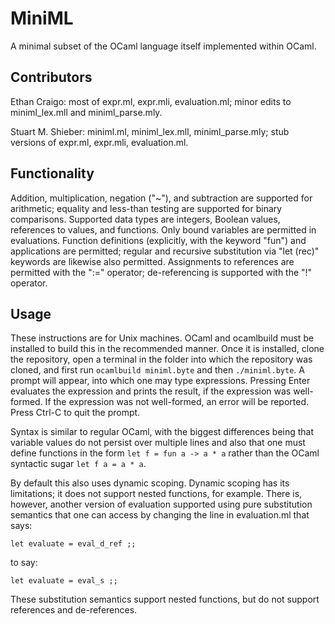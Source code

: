 # MiniML
A minimal subset of the OCaml language itself implemented within OCaml.

## Contributors
Ethan Craigo: most of expr.ml, expr.mli, evaluation.ml; minor edits to miniml_lex.mll and miniml_parse.mly.

Stuart M. Shieber: miniml.ml, miniml_lex.mll, miniml_parse.mly; stub versions of expr.ml, expr.mli, evaluation.ml.

## Functionality

Addition, multiplication, negation ("~"), and subtraction are supported for arithmetic; equality and less-than testing are supported for binary comparisons. Supported data types are integers, Boolean values, references to values, and functions. Only bound variables are permitted in evaluations. Function definitions (explicitly, with the keyword "fun") and applications are permitted; regular and recursive substitution via "let (rec)" keywords are likewise also permitted. Assignments to references are permitted with the ":=" operator; de-referencing is supported with the "!" operator.

## Usage

These instructions are for Unix machines. OCaml and ocamlbuild must be installed to build this in the recommended manner. Once it is installed, clone the repository, open a terminal in the folder into which the repository was cloned, and first run `ocamlbuild miniml.byte` and then `./miniml.byte`. A prompt will appear, into which one may type expressions. Pressing Enter evaluates the expression and prints the result, if the expression was well-formed. If the expression was not well-formed, an error will be reported. Press Ctrl-C to quit the prompt.

Syntax is similar to regular OCaml, with the biggest differences being that variable values do not persist over multiple lines and also that one must define functions in the form `let f = fun a -> a * a` rather than the OCaml syntactic sugar `let f a = a * a`.

By default this also uses dynamic scoping. Dynamic scoping has its limitations; it does not support nested functions, for example. There is, however, another version of evaluation supported using pure substitution semantics that one can access by changing the line in evaluation.ml that says:

```
let evaluate = eval_d_ref ;;
```

to say:

```
let evaluate = eval_s ;;
```

These substitution semantics support nested functions, but do not support references and de-references.
